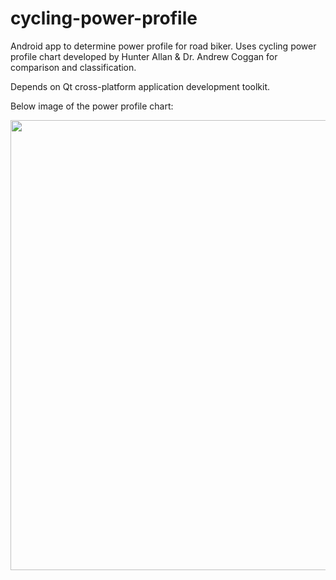 # cycling-power-profile

Android app to determine power profile for road biker. Uses cycling power profile chart developed by Hunter Allan & Dr. Andrew Coggan for comparison and classification.    

Depends on Qt cross-platform application development toolkit.

Below image of the power profile chart:

<p align="left">
  <img src="https://user-images.githubusercontent.com/22800635/31544246-846eff42-b022-11e7-826b-8b9e1a825474.gif" width="720"/>
</p>
